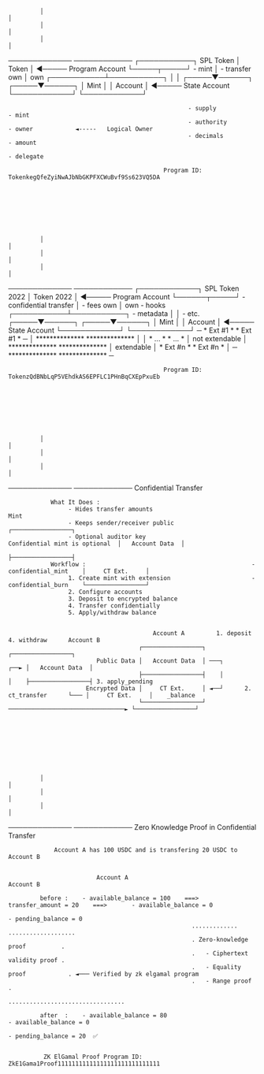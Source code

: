              │                                                                                                                      │
             │                                                                                                                      │
             │                                                                                                                      │
─────────────                                                                                                                        ────────────
                                                                  ┌───────────┐
              SPL Token                                           │   Token   │                    ◄─────   Program Account
                                                                  └─────┬─────┘
               - mint                                                   │
               - transfer                                        own    │    own
                                                            ┌───────────┴───────────┐
                                                            │                       │
                                                      ┌─────▼──────┐          ┌─────▼──────┐
                                                      │    Mint    │          │  Account   │       ◄─────   State Account
                                                      └────────────┘          └────────────┘

                                                       - supply                 - mint
                                                       - authority              - owner            ◄-----   Logical Owner
                                                       - decimals               - amount
                                                                                - delegate

                                                Program ID: TokenkegQfeZyiNwAJbNbGKPFXCWuBvf9Ss623VQ5DA








             │                                                                                                                      │
             │                                                                                                                      │
             │                                                                                                                      │
─────────────                                                                                                                        ────────────
                                                                  ┌────────────┐
              SPL Token 2022                                      │ Token 2022 │                   ◄─────   Program Account
                                                                  └──────┬─────┘
               - confidential transfer                                   │
               - fees                                             own    │    own
               - hooks                                       ┌───────────┴───────────┐
               - metadata                                    │                       │
               - etc.                                  ┌─────▼──────┐          ┌─────▼──────┐
                                                       │    Mint    │          │  Account   │      ◄─────   State Account
                                                       └────────────┘          └────────────┘
                                                 ─     *   Ext #1   *          *   Ext #1   *      ─
                                                 │     **************          **************      │
                                                 │     *    ...     *          *    ...     *      │
                                 not extendable  │     **************          **************      │   extendable
                                                 │     *   Ext #n   *          *   Ext #n   *      │
                                                 ─     **************          **************      ─


                                                Program ID: TokenzQdBNbLqP5VEhdkAS6EPFLC1PHnBqCXEpPxuEb








             │                                                                                                                      │
             │                                                                                                                      │
             │                                                                                                                      │
─────────────                                                                                                                        ────────────
              Confidential Transfer


                What It Does :
                     - Hides transfer amounts                                                          Mint
                     - Keeps sender/receiver public                                             ┌─────────────────┐
                     - Optional auditor key                      Confidential mint is optional  │   Account Data  │
                                                                                                ├─────────────────┤
                Workflow :                                               - confidential_mint    │     CT Ext.     │
                     1. Create mint with extension                       - confidential_burn    └─────────────────┘
                     2. Configure accounts
                     3. Deposit to encrypted balance
                     4. Transfer confidentially
                     5. Apply/withdraw balance


                                             Account A         1. deposit          4. withdraw      Account B
                                         ┌─────────────────┐                                    ┌─────────────────┐
                             Public Data │   Account Data  │ ───┐                          ┌──► │   Account Data  │
                                         ├─────────────────┤    │                          │    ├─────────────────┤ 3. apply_pending
                          Encrypted Data │     CT Ext.     │ ◄──┘      2. ct_transfer      └─── │     CT Ext.     │    _balance
                                         └─────────────────┘ ─────────────────────────────────► └─────────────────┘









             │                                                                                                                      │
             │                                                                                                                      │
             │                                                                                                                      │
─────────────                                                                                                                        ────────────
              Zero Knowledge Proof in Confidential Transfer


                 Account A has 100 USDC and is transfering 20 USDC to Account B


                             Account A                                                             Account B

             before :    - available_balance = 100    ===>   transfer_amount = 20    ===>       - available_balance = 0
                                                                                                - pending_balance = 0
                                                        ............. ...................
                                                        . Zero-knowledge proof          .
                                                        .   - Ciphertext validity proof .
                                                        .   - Equality proof            . ◄─── Verified by zk elgamal program
                                                        .   - Range proof               .
                                                        .................................

             after  :    - available_balance = 80                                               - available_balance = 0
                                                                                                - pending_balance = 20  ✅


              ZK ElGamal Proof Program ID: ZkE1Gama1Proof11111111111111111111111111111